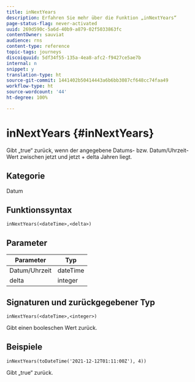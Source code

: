 ```yaml
---
title: inNextYears
description: Erfahren Sie mehr über die Funktion „inNextYears“
page-status-flag: never-activated
uuid: 269d590c-5a6d-40b9-a879-02f5033863fc
contentOwner: sauviat
audience: rns
content-type: reference
topic-tags: journeys
discoiquuid: 5df34f55-135a-4ea8-afc2-f9427ce5ae7b
internal: n
snippet: y
translation-type: ht
source-git-commit: 1441402b50414443a6b6bb3087cf648cc74faa49
workflow-type: ht
source-wordcount: '44'
ht-degree: 100%

---
```



# inNextYears {#inNextYears}

Gibt „true“ zurück, wenn der angegebene Datums- bzw. Datum/Uhrzeit-Wert zwischen jetzt und jetzt + delta Jahren liegt.

## Kategorie

Datum

## Funktionssyntax

`inNextYears(<dateTime>,<delta>)`

## Parameter

| Parameter | Typ |
|-----------|------------------|
| Datum/Uhrzeit | dateTime |
| delta | integer |

## Signaturen und zurückgegebener Typ

`inNextYears(<dateTime>,<integer>)`

Gibt einen booleschen Wert zurück.

## Beispiele

`inNextYears(toDateTime('2021-12-12T01:11:00Z'), 4))`

Gibt „true“ zurück.
